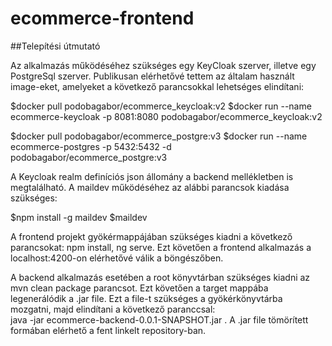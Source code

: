 # ecommerce-frontend
##Telepítési útmutató 

Az alkalmazás működéséhez szükséges egy KeyCloak szerver, illetve egy 
PostgreSql szerver. Publikusan elérhetővé tettem az általam használt image-eket, 
amelyeket a következő parancsokkal lehetséges elindítani: 

$docker pull podobagabor/ecommerce_keycloak:v2 
$docker run --name ecommerce-keycloak -p 8081:8080 podobagabor/ecommerce_keycloak:v2 

$docker pull podobagabor/ecommerce_postgre:v3 
$docker run --name ecommerce-postgres -p 5432:5432 -d podobagabor/ecommerce_postgre:v3  

A Keycloak realm definíciós json állomány a backend mellékletben is 
megtalálható. A maildev működéséhez az alábbi parancsok kiadása szükséges: 

$npm install -g maildev 
$maildev  

A frontend projekt gyökérmappájában szükséges kiadni a következő parancsokat: 
npm install, ng serve. Ezt követően a frontend alkalmazás a localhost:4200-on elérhetővé 
válik a böngészőben. 

A backend alkalmazás esetében a root könyvtárban szükséges kiadni az mvn clean 
package parancsot. Ezt követően a target mappába legenerálódik a .jar file. Ezt a file-t 
szükséges a gyökérkönyvtárba mozgatni, majd elindítani a következő paranccsal:  
java -jar ecommerce-backend-0.0.1-SNAPSHOT.jar . A .jar file tömörített formában 
elérhető a fent linkelt repository-ban. 
